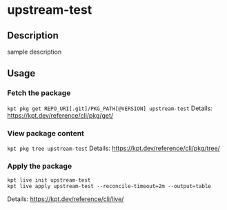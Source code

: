 # upstream-test

## Description
sample description

## Usage

### Fetch the package
`kpt pkg get REPO_URI[.git]/PKG_PATH[@VERSION] upstream-test`
Details: https://kpt.dev/reference/cli/pkg/get/

### View package content
`kpt pkg tree upstream-test`
Details: https://kpt.dev/reference/cli/pkg/tree/

### Apply the package
```
kpt live init upstream-test
kpt live apply upstream-test --reconcile-timeout=2m --output=table
```
Details: https://kpt.dev/reference/cli/live/
